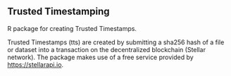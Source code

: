 ## Trusted Timestamping
R package for creating Trusted Timestamps.

Trusted Timestamps (tts) are created by submitting a sha256 hash of a file or dataset into a transaction on the decentralized blockchain (Stellar network). The package makes use of a free service provided by https://stellarapi.io.
